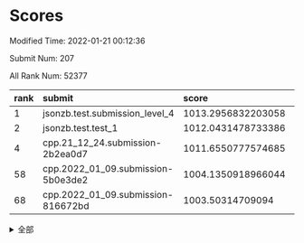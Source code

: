 # Scores

Modified Time: 2022-01-21 00:12:36

Submit Num: 207

All Rank Num: 52377

| rank |               submit               |       score        |       sigma        | pk_num |
| :--- | :--------------------------------- | :----------------- | :----------------- | :----- |
| 1    | jsonzb.test.submission_level_4     | 1013.2956832203058 | 0.8216358653897414 | 1009   |
| 2    | jsonzb.test.test_1                 | 1012.0431478733386 | 0.7931322360681899 | 1011   |
| 4    | cpp.21_12_24.submission-2b2ea0d7   | 1011.6550777574685 | 0.8002733978266494 | 1011   |
| 58   | cpp.2022_01_09.submission-5b0e3de2 | 1004.1350918966044 | 0.7224290062773563 | 1010   |
| 68   | cpp.2022_01_09.submission-816672bd | 1003.50314709094   | 0.7163277486209452 | 1016   |


<details>
<summary>全部</summary>

| rank |                 submit                 |       score        |       sigma        | pk_num |
| :--- | :------------------------------------- | :----------------- | :----------------- | :----- |
| 1    | jsonzb.test.submission_level_4         | 1013.2956832203058 | 0.8216358653897414 | 1009   |
| 2    | jsonzb.test.test_1                     | 1012.0431478733386 | 0.7931322360681899 | 1011   |
| 3    | gobigger.level_3.submission_level_3_21 | 1011.7406751337096 | 0.7565305129526875 | 1017   |
| 4    | cpp.21_12_24.submission-2b2ea0d7       | 1011.6550777574685 | 0.8002733978266494 | 1011   |
| 5    | gobigger.level_3.submission_level_3_47 | 1011.4216441107395 | 0.7743112935379814 | 1013   |
| 6    | gobigger.level_3.submission_level_3_11 | 1011.2443477093758 | 0.7735211549633285 | 1012   |
| 7    | gobigger.level_3.submission_level_3_36 | 1011.1034085440845 | 0.7651986958958922 | 1010   |
| 8    | gobigger.level_3.submission_level_3_45 | 1010.9735729760988 | 0.7889322585516388 | 1010   |
| 9    | gobigger.level_3.submission_level_3_22 | 1010.9721320564443 | 0.7805353395608173 | 1012   |
| 10   | gobigger.level_3.submission_level_3_24 | 1010.9677237665654 | 0.762878533217737  | 1014   |
| 11   | gobigger.level_3.submission_level_3_29 | 1010.7084376749867 | 0.7495211270320925 | 1012   |
| 12   | gobigger.level_3.submission_level_3_19 | 1010.5360577703476 | 0.7552682265588794 | 1011   |
| 13   | gobigger.level_3.submission_level_3_32 | 1010.4710086512692 | 0.7586204421914674 | 1015   |
| 14   | gobigger.level_3.submission_level_3_20 | 1010.4025783950975 | 0.7665439034707326 | 1013   |
| 15   | gobigger.level_3.submission_level_3_40 | 1010.3315870314116 | 0.7568010148376295 | 1016   |
| 16   | gobigger.level_3.submission_level_3_34 | 1010.2766382270689 | 0.7935199795539333 | 1012   |
| 17   | gobigger.level_3.submission_level_3_25 | 1010.2758495373293 | 0.7593103714455686 | 1011   |
| 18   | gobigger.level_3.submission_level_3_38 | 1010.2385283391716 | 0.7761762127476206 | 1010   |
| 19   | gobigger.level_3.submission_level_3_48 | 1010.2015147842241 | 0.7606716700427609 | 1015   |
| 20   | gobigger.level_3.submission_level_3_1  | 1010.2012002762742 | 0.7440071491341326 | 1013   |
| 21   | gobigger.level_3.submission_level_3_23 | 1010.1644293573416 | 0.7665273128634994 | 1009   |
| 22   | gobigger.level_3.submission_level_3_37 | 1010.1272452322802 | 0.7647111767619253 | 1012   |
| 23   | gobigger.level_3.submission_level_3_16 | 1010.0620771600751 | 0.7447390929129271 | 1012   |
| 24   | gobigger.level_3.submission_level_3_10 | 1010.0463144877895 | 0.761792794843733  | 1011   |
| 25   | gobigger.level_3.submission_level_3_28 | 1010.043523967102  | 0.7575935867136402 | 1018   |
| 26   | gobigger.level_3.submission_level_3_35 | 1010.0336002127938 | 0.778853429470461  | 1013   |
| 27   | gobigger.level_3.submission_level_3_0  | 1010.0058110664974 | 0.7658789870880661 | 1013   |
| 28   | gobigger.level_3.submission_level_3_14 | 1009.988438433642  | 0.745440122507967  | 1012   |
| 29   | gobigger.level_3.submission_level_3_42 | 1009.9742300849297 | 0.7772619843405358 | 1009   |
| 30   | gobigger.level_3.submission_level_3_6  | 1009.9732022087265 | 0.7539860930850717 | 1014   |
| 31   | gobigger.level_3.submission_level_3_46 | 1009.9142934617156 | 0.7464559053765426 | 1013   |
| 32   | gobigger.level_3.submission_level_3_13 | 1009.8754389296888 | 0.7770111101369231 | 1015   |
| 33   | gobigger.level_3.submission_level_3_9  | 1009.8661525746552 | 0.7767096307295756 | 1009   |
| 34   | gobigger.level_3.submission_level_3_5  | 1009.8139339296317 | 0.7463823320608757 | 1009   |
| 35   | gobigger.level_3.submission_level_3_49 | 1009.7798330239475 | 0.7672615374834146 | 1014   |
| 36   | gobigger.level_3.submission_level_3_8  | 1009.6747443846365 | 0.7296648463448    | 1013   |
| 37   | gobigger.level_3.submission_level_3_27 | 1009.5738537542479 | 0.7316681321097356 | 1008   |
| 38   | gobigger.level_3.submission_level_3_3  | 1009.5266493479303 | 0.7329112468903051 | 1011   |
| 39   | gobigger.level_3.submission_level_3_26 | 1009.5070473357442 | 0.7410929738923357 | 1016   |
| 40   | gobigger.level_3.submission_level_3_2  | 1009.4817929609113 | 0.7531466504186106 | 1015   |
| 41   | gobigger.level_3.submission_level_3_31 | 1009.4051556756807 | 0.747999699969485  | 1005   |
| 42   | gobigger.level_3.submission_level_3_12 | 1009.4037206303983 | 0.7628145601175379 | 1013   |
| 43   | gobigger.level_3.submission_level_3_43 | 1009.3244329021177 | 0.7313909030684215 | 1008   |
| 44   | gobigger.level_3.submission_level_3_7  | 1009.2576061087153 | 0.7511158124703281 | 1011   |
| 45   | gobigger.level_3.submission_level_3_41 | 1009.1822635231658 | 0.7440142260457954 | 1012   |
| 46   | gobigger.level_3.submission_level_3_30 | 1009.0363631056819 | 0.7451232145905096 | 1011   |
| 47   | gobigger.level_3.submission_level_3_17 | 1008.9846324460561 | 0.7471614536003618 | 1014   |
| 48   | gobigger.level_3.submission_level_3_15 | 1008.8674378844782 | 0.75853438443168   | 1012   |
| 49   | gobigger.level_3.submission_level_3_18 | 1008.84071428472   | 0.7458296862112105 | 1013   |
| 50   | gobigger.level_3.submission_level_3_39 | 1008.7637909717707 | 0.7614837963227193 | 1010   |
| 51   | gobigger.level_3.submission_level_3_33 | 1008.5561799280568 | 0.7486787504580347 | 1016   |
| 52   | gobigger.level_3.submission_level_3_4  | 1008.5408394223165 | 0.7498170674599517 | 1011   |
| 53   | gobigger.level_3.submission_level_3_44 | 1008.272352086352  | 0.7407884492128    | 1013   |
| 54   | gobigger.level_1.submission_level_1_29 | 1005.0117080685384 | 0.7219457254922405 | 1012   |
| 55   | gobigger.level_1.submission_level_1_41 | 1004.4858717609686 | 0.7312372525424712 | 1013   |
| 56   | gobigger.level_1.submission_level_1_7  | 1004.3765868863151 | 0.7088103763265128 | 1015   |
| 57   | gobigger.level_1.submission_level_1_9  | 1004.2382068552417 | 0.7211953149008649 | 1019   |
| 58   | cpp.2022_01_09.submission-5b0e3de2     | 1004.1350918966044 | 0.7224290062773563 | 1010   |
| 59   | gobigger.level_1.submission_level_1_20 | 1004.0102345059598 | 0.7210394304905208 | 1013   |
| 60   | gobigger.level_1.submission_level_1_40 | 1003.9817501072115 | 0.7030495914759739 | 1010   |
| 61   | gobigger.level_1.submission_level_1_17 | 1003.9198190361716 | 0.7156773158591099 | 1013   |
| 62   | gobigger.level_1.submission_level_1_46 | 1003.866354715681  | 0.7145805311217556 | 1015   |
| 63   | gobigger.level_1.submission_level_1_34 | 1003.8057351481168 | 0.7173400830555026 | 1008   |
| 64   | gobigger.level_1.submission_level_1_28 | 1003.7575564079469 | 0.7154738562857793 | 1010   |
| 65   | gobigger.level_1.submission_level_1_12 | 1003.7293691423531 | 0.7038784619112534 | 1011   |
| 66   | gobigger.level_1.submission_level_1_18 | 1003.575260443062  | 0.7175705448579366 | 1012   |
| 67   | gobigger.level_1.submission_level_1_24 | 1003.5327609988361 | 0.7095610048773603 | 1012   |
| 68   | cpp.2022_01_09.submission-816672bd     | 1003.50314709094   | 0.7163277486209452 | 1016   |
| 69   | gobigger.level_1.submission_level_1_23 | 1003.4973628262406 | 0.7330890575655414 | 1016   |
| 70   | gobigger.level_1.submission_level_1_5  | 1003.4568166881985 | 0.716831494797173  | 1016   |
| 71   | gobigger.level_1.submission_level_1_16 | 1003.3679902944872 | 0.716754664748932  | 1012   |
| 72   | gobigger.level_1.submission_level_1_26 | 1003.3202485516624 | 0.717381704075347  | 1015   |
| 73   | gobigger.level_1.submission_level_1_8  | 1003.3154139218551 | 0.7147183186996398 | 1010   |
| 74   | gobigger.level_1.submission_level_1_3  | 1003.3084290342356 | 0.7110153202946495 | 1012   |
| 75   | gobigger.level_1.submission_level_1_27 | 1003.2958467873514 | 0.7183563823604621 | 1013   |
| 76   | gobigger.level_1.submission_level_1_43 | 1003.2922576965651 | 0.7167515514051005 | 1014   |
| 77   | gobigger.level_1.submission_level_1_30 | 1003.2104478943553 | 0.7245344328349543 | 1007   |
| 78   | gobigger.level_1.submission_level_1_2  | 1003.1958657011763 | 0.7136601540268804 | 1020   |
| 79   | gobigger.level_1.submission_level_1_10 | 1003.1924492643681 | 0.7143662868995658 | 1017   |
| 80   | gobigger.level_1.submission_level_1_19 | 1003.1783694679141 | 0.713050477367404  | 1013   |
| 81   | gobigger.level_1.submission_level_1_15 | 1003.1375188482803 | 0.7214589419834111 | 1013   |
| 82   | gobigger.level_1.submission_level_1_6  | 1003.0881113531581 | 0.7081909163955254 | 1010   |
| 83   | gobigger.level_1.submission_level_1_21 | 1003.0613416104413 | 0.7203518351457135 | 1008   |
| 84   | gobigger.level_1.submission_level_1_49 | 1002.9800894091242 | 0.7033079033910727 | 1013   |
| 85   | gobigger.level_1.submission_level_1_4  | 1002.9159262677107 | 0.7185366050698889 | 1009   |
| 86   | gobigger.level_1.submission_level_1_1  | 1002.9017178566498 | 0.7094260881245322 | 1013   |
| 87   | gobigger.level_1.submission_level_1_11 | 1002.805998201103  | 0.712243204022767  | 1010   |
| 88   | gobigger.level_1.submission_level_1_0  | 1002.7372467587621 | 0.7133995255576832 | 1011   |
| 89   | gobigger.level_1.submission_level_1_44 | 1002.69052524449   | 0.7139266834542323 | 1012   |
| 90   | gobigger.level_1.submission_level_1_33 | 1002.6714091525378 | 0.7102993841772608 | 1009   |
| 91   | gobigger.level_1.submission_level_1_42 | 1002.6381340527981 | 0.7114058264022556 | 1015   |
| 92   | gobigger.level_1.submission_level_1_36 | 1002.6063443334173 | 0.7216358837110262 | 1008   |
| 93   | gobigger.level_1.submission_level_1_38 | 1002.5901371368037 | 0.7186998661362032 | 1009   |
| 94   | gobigger.level_1.submission_level_1_45 | 1002.5783863690073 | 0.7138041593527382 | 1009   |
| 95   | gobigger.level_1.submission_level_1_39 | 1002.4987771311249 | 0.7154368556605106 | 1014   |
| 96   | gobigger.level_1.submission_level_1_31 | 1002.459044549792  | 0.7025400707756314 | 1012   |
| 97   | gobigger.level_1.submission_level_1_14 | 1002.4349389759051 | 0.7233479852324645 | 1013   |
| 98   | gobigger.level_1.submission_level_1_47 | 1002.4189409749857 | 0.7242660670770703 | 1011   |
| 99   | gobigger.level_1.submission_level_1_37 | 1002.1903780445735 | 0.7129766600842012 | 1013   |
| 100  | gobigger.level_1.submission_level_1_25 | 1002.1767157536431 | 0.7177927134843644 | 1012   |
| 101  | gobigger.level_1.submission_level_1_35 | 1002.1500517769579 | 0.7054245837103352 | 1016   |
| 102  | gobigger.level_1.submission_level_1_32 | 1001.9691040765072 | 0.706633399660443  | 1011   |
| 103  | gobigger.level_1.submission_level_1_22 | 1001.7032734106588 | 0.7155524062572982 | 1016   |
| 104  | gobigger.level_1.submission_level_1_13 | 1001.6830302166528 | 0.7150944337199032 | 1012   |
| 105  | gobigger.level_1.submission_level_1_48 | 1001.5705375979104 | 0.7122770008128955 | 1013   |
| 106  | gobigger.random.submission_random_20   | 997.5911749780041  | 0.7063018346594215 | 1013   |
| 107  | gobigger.random.submission_random_24   | 997.096407308035   | 0.723126736819056  | 1011   |
| 108  | gobigger.random.submission_random_2    | 996.8594171141937  | 0.7079387524606047 | 1014   |
| 109  | gobigger.random.submission_random_9    | 996.7973901973654  | 0.7100563014652221 | 1009   |
| 110  | gobigger.random.submission_random_37   | 996.568071349385   | 0.7062513287125383 | 1013   |
| 111  | gobigger.random.submission_random_18   | 996.4640508898602  | 0.7146619425332386 | 1012   |
| 112  | gobigger.random.submission_random_6    | 996.4459456541489  | 0.7079519528401317 | 1012   |
| 113  | gobigger.random.submission_random_3    | 996.4201712116258  | 0.7086869197465512 | 1013   |
| 114  | gobigger.random.submission_random_32   | 996.3892855820206  | 0.7061058142127057 | 1008   |
| 115  | gobigger.random.submission_random_40   | 996.3638547700493  | 0.7010911118348884 | 1008   |
| 116  | gobigger.random.submission_random_10   | 996.360666901002   | 0.7158961247355622 | 1012   |
| 117  | gobigger.random.submission_random_5    | 996.3366989130868  | 0.717070940496144  | 1012   |
| 118  | gobigger.random.submission_random_14   | 996.3343677262714  | 0.7032741902463012 | 1009   |
| 119  | gobigger.random.submission_random_41   | 996.3135532520548  | 0.7037843127932931 | 1011   |
| 120  | gobigger.random.submission_random_13   | 996.306880062893   | 0.6957015906315893 | 1014   |
| 121  | gobigger.random.submission_random_17   | 996.29908652415    | 0.7015140973913255 | 1011   |
| 122  | gobigger.random.submission_random_36   | 996.2416472320506  | 0.7185724062027423 | 1009   |
| 123  | gobigger.random.submission_random_31   | 996.2311234032596  | 0.7140013099574989 | 1011   |
| 124  | gobigger.random.submission_random_29   | 996.2262165331507  | 0.6966110677177307 | 1011   |
| 125  | gobigger.random.submission_random_33   | 996.1909910915451  | 0.7042544940569568 | 1012   |
| 126  | gobigger.random.submission_random_45   | 996.1538144998715  | 0.7047026165476876 | 1018   |
| 127  | gobigger.random.submission_random_15   | 996.1220683205845  | 0.7090004251201482 | 1012   |
| 128  | gobigger.random.submission_random_48   | 996.086728913029   | 0.7119332426869847 | 1009   |
| 129  | gobigger.random.submission_random_12   | 996.0738040857813  | 0.7114029156687484 | 1017   |
| 130  | gobigger.random.submission_random_19   | 996.0712966247756  | 0.7023896735138284 | 1013   |
| 131  | gobigger.random.submission_random_47   | 996.048418842116   | 0.702071229917296  | 1015   |
| 132  | gobigger.random.submission_random_46   | 996.0318647580017  | 0.7141676019996649 | 1011   |
| 133  | gobigger.random.submission_random_4    | 996.0185029898064  | 0.7109015749233474 | 1011   |
| 134  | gobigger.random.submission_random_38   | 995.9966144821849  | 0.7217488222071293 | 1015   |
| 135  | gobigger.random.submission_random_42   | 995.987592092739   | 0.7089774537528668 | 1016   |
| 136  | gobigger.random.submission_random_16   | 995.9620521992777  | 0.7227299698558585 | 1011   |
| 137  | gobigger.random.submission_random_27   | 995.9608190036765  | 0.6960215162651421 | 1015   |
| 138  | gobigger.random.submission_random_30   | 995.932693860457   | 0.706988036604635  | 1009   |
| 139  | gobigger.random.submission_random_35   | 995.8705395091353  | 0.7065438628941741 | 1013   |
| 140  | gobigger.random.submission_random_44   | 995.8585248742111  | 0.7109452006703028 | 1016   |
| 141  | gobigger.random.submission_random_22   | 995.7607455794476  | 0.7051602681107876 | 1014   |
| 142  | gobigger.random.submission_random_23   | 995.7467111979055  | 0.7039778117698613 | 1014   |
| 143  | gobigger.random.submission_random_0    | 995.7318842659274  | 0.711211771428205  | 1012   |
| 144  | gobigger.random.submission_random_43   | 995.7111792558118  | 0.7200606254840166 | 1013   |
| 145  | gobigger.random.submission_random_11   | 995.7090091861046  | 0.7075284405990684 | 1012   |
| 146  | gobigger.random.submission_random_26   | 995.679341983442   | 0.7118895374597448 | 1013   |
| 147  | gobigger.random.submission_random_1    | 995.5649347008607  | 0.7017341501058417 | 1011   |
| 148  | gobigger.random.submission_random_7    | 995.5476742003276  | 0.7212538360195743 | 1013   |
| 149  | gobigger.random.submission_random_21   | 995.401319736085   | 0.7098605267255038 | 1007   |
| 150  | gobigger.random.submission_random_39   | 995.3893549134216  | 0.7043759471371158 | 1012   |
| 151  | gobigger.random.submission_random_28   | 995.3824124662209  | 0.7059357818753558 | 1015   |
| 152  | gobigger.random.submission_random_25   | 995.1862458206751  | 0.7370313399264657 | 1012   |
| 153  | gobigger.random.submission_random_49   | 994.6551361781795  | 0.7187868112634394 | 1012   |
| 154  | gobigger.random.submission_random_34   | 994.6549329696312  | 0.7135477941916889 | 1013   |
| 155  | gobigger.random.submission_random_8    | 994.0346028146263  | 0.7180940852738582 | 1011   |
| 156  | gobigger.level_2.submission_level_2_11 | 993.560208826009   | 0.7350666118197053 | 1010   |
| 157  | gobigger.level_2.submission_level_2_13 | 993.5115774287268  | 0.725892906921294  | 1017   |
| 158  | gobigger.level_2.submission_level_2_4  | 993.3264855894337  | 0.7368925945831015 | 1011   |
| 159  | gobigger.level_2.submission_level_2_25 | 993.2813785763828  | 0.7283950601386919 | 1011   |
| 160  | gobigger.level_2.submission_level_2_46 | 993.022519027509   | 0.7404195848740074 | 1009   |
| 161  | gobigger.level_2.submission_level_2_2  | 993.0060209855142  | 0.7487886404811823 | 1011   |
| 162  | gobigger.level_2.submission_level_2_19 | 992.9619377509304  | 0.7522987838682489 | 1011   |
| 163  | gobigger.level_2.submission_level_2_20 | 992.9333574912813  | 0.7278158162205304 | 1015   |
| 164  | gobigger.level_2.submission_level_2_5  | 992.9111983198601  | 0.735042226682069  | 1012   |
| 165  | gobigger.level_2.submission_level_2_31 | 992.8697138746093  | 0.7416763248291757 | 1011   |
| 166  | gobigger.level_2.submission_level_2_34 | 992.846871314138   | 0.7507299171128471 | 1015   |
| 167  | gobigger.level_2.submission_level_2_28 | 992.5446386592204  | 0.7359978127546336 | 1009   |
| 168  | gobigger.level_2.submission_level_2_3  | 992.5391569226706  | 0.7392570657753014 | 1014   |
| 169  | gobigger.level_2.submission_level_2_49 | 992.5143107991291  | 0.7477928260794695 | 1013   |
| 170  | gobigger.level_2.submission_level_2_18 | 992.5066517209183  | 0.7455731006767653 | 1012   |
| 171  | gobigger.level_2.submission_level_2_29 | 992.4655685461194  | 0.7492444180410226 | 1012   |
| 172  | gobigger.level_2.submission_level_2_0  | 992.4618868356353  | 0.7542962958477252 | 1010   |
| 173  | gobigger.level_2.submission_level_2_30 | 992.4277017852926  | 0.7591121221443682 | 1013   |
| 174  | gobigger.level_2.submission_level_2_10 | 992.391363270426   | 0.7455197236383805 | 1013   |
| 175  | gobigger.level_2.submission_level_2_32 | 992.326099722272   | 0.7510957330175515 | 1010   |
| 176  | gobigger.level_2.submission_level_2_36 | 992.2548110645316  | 0.7425570933951545 | 1012   |
| 177  | gobigger.level_2.submission_level_2_24 | 992.239020438814   | 0.744978209569754  | 1013   |
| 178  | gobigger.level_2.submission_level_2_21 | 992.138749729159   | 0.7626188685950237 | 1016   |
| 179  | gobigger.level_2.submission_level_2_14 | 992.1291711820171  | 0.7529002142151939 | 1007   |
| 180  | gobigger.level_2.submission_level_2_16 | 992.0715344743512  | 0.7550209942298179 | 1013   |
| 181  | gobigger.level_2.submission_level_2_33 | 992.033132422813   | 0.740083089620013  | 1015   |
| 182  | gobigger.level_2.submission_level_2_44 | 991.9764820597604  | 0.7354298193945571 | 1012   |
| 183  | gobigger.level_2.submission_level_2_23 | 991.9392688094273  | 0.7592364221477782 | 1014   |
| 184  | gobigger.level_2.submission_level_2_22 | 991.9092372593161  | 0.7442008818343239 | 1007   |
| 185  | gobigger.level_2.submission_level_2_9  | 991.9039091594315  | 0.7353666413305059 | 1017   |
| 186  | gobigger.level_2.submission_level_2_12 | 991.9031081666684  | 0.7609391886090389 | 1014   |
| 187  | gobigger.level_2.submission_level_2_40 | 991.8329277731708  | 0.7277771396620704 | 1011   |
| 188  | gobigger.level_2.submission_level_2_43 | 991.7981991713044  | 0.7487335934578055 | 1009   |
| 189  | gobigger.level_2.submission_level_2_17 | 991.7561305701266  | 0.7380025875805789 | 1011   |
| 190  | gobigger.level_2.submission_level_2_45 | 991.7260163369807  | 0.7316124295828602 | 1014   |
| 191  | gobigger.level_2.submission_level_2_15 | 991.713749813415   | 0.7354765833226804 | 1008   |
| 192  | gobigger.level_2.submission_level_2_47 | 991.6090235489346  | 0.7433404131130769 | 1009   |
| 193  | gobigger.level_2.submission_level_2_26 | 991.5256168186341  | 0.7501601645399246 | 1009   |
| 194  | gobigger.level_2.submission_level_2_27 | 991.4410137961481  | 0.7345931541048817 | 1012   |
| 195  | gobigger.level_2.submission_level_2_6  | 991.4195740611249  | 0.748518579158951  | 1016   |
| 196  | gobigger.level_2.submission_level_2_41 | 991.3345709223057  | 0.7342449540160368 | 1009   |
| 197  | gobigger.level_2.submission_level_2_48 | 991.3344917580307  | 0.7515110521922125 | 1014   |
| 198  | gobigger.level_2.submission_level_2_37 | 991.203142991771   | 0.7471894459283389 | 1005   |
| 199  | gobigger.level_2.submission_level_2_42 | 991.2025871998156  | 0.7536913161029553 | 1012   |
| 200  | gobigger.level_2.submission_level_2_1  | 991.0292187068253  | 0.7614473635129839 | 1013   |
| 201  | gobigger.level_2.submission_level_2_8  | 991.0234249865057  | 0.760297292380846  | 1010   |
| 202  | gobigger.level_2.submission_level_2_7  | 991.0173045611684  | 0.7537522682632569 | 1012   |
| 203  | gobigger.level_2.submission_level_2_35 | 990.7663004236856  | 0.7617787243417344 | 1006   |
| 204  | gobigger.level_2.submission_level_2_39 | 990.6361890514833  | 0.7614547620842446 | 1012   |
| 205  | gobigger.level_2.submission_level_2_38 | 990.2078596485271  | 0.7826821270458224 | 1014   |
| 206  | gobigger.none.submission_none_1        | 977.985942029405   | 1.3288716383343773 | 1013   |
| 207  | gobigger.none.submission_none_0        | 977.6684336812241  | 1.314220169531696  | 1015   |

</details>